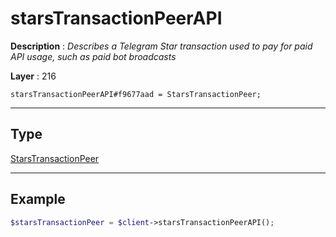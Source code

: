 # starsTransactionPeerAPI

**Description** : *Describes a Telegram Star transaction used to pay for paid API usage, such as paid bot broadcasts*

**Layer** : 216

```tl
starsTransactionPeerAPI#f9677aad = StarsTransactionPeer;
```

---

## Type

[StarsTransactionPeer](type/StarsTransactionPeer)

---

## Example

```php
$starsTransactionPeer = $client->starsTransactionPeerAPI();
```
